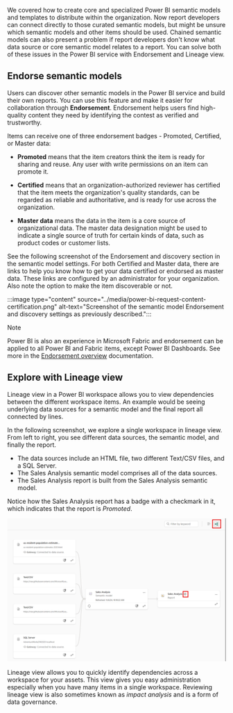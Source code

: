 We covered how to create core and specialized Power BI semantic models and templates to distribute within the organization. Now report developers can connect directly to those curated semantic models, but might be unsure which semantic models and other items should be used. Chained semantic models can also present a problem if report developers don't know what data source or core semantic model relates to a report. You can solve both of these issues in the Power BI service with Endorsement and Lineage view.

## Endorse semantic models

Users can discover other semantic models in the Power BI service and build their own reports. You can use this feature and make it easier for collaboration through **Endorsement**. Endorsement helps users find high-quality content they need by identifying the contest as verified and trustworthy.

Items can receive one of three endorsement badges - Promoted, Certified, or Master data:

- **Promoted** means that the item creators think the item is ready for sharing and reuse. Any user with write permissions on an item can promote it.

- **Certified** means that an organization-authorized reviewer has certified that the item meets the organization's quality standards, can be regarded as reliable and authoritative, and is ready for use across the organization.

- **Master data** means the data in the item is a core source of organizational data. The master data designation might be used to indicate a single source of truth for certain kinds of data, such as product codes or customer lists.

See the following screenshot of the Endorsement and discovery section in the semantic model settings. For both Certified and Master data, there are links to help you know how to get your data certified or endorsed as master data. These links are configured by an administrator for your organization. Also note the option to make the item discoverable or not.

:::image type="content" source="../media/power-bi-request-content-certification.png" alt-text="Screenshot of the semantic model Endorsement and discovery settings as previously described.":::

> [!NOTE]
> Power BI is also an experience in Microsoft Fabric and endorsement can be applied to all Power BI and Fabric items, except Power BI Dashboards. See more in the [Endorsement overview](/fabric/governance/endorsement-overview) documentation.

## Explore with Lineage view

Lineage view in a Power BI workspace allows you to view dependencies between the different workspace items. An example would be seeing underlying data sources for a semantic model and the final report all connected by lines.

In the following screenshot, we explore a single workspace in lineage view. From left to right, you see different data sources, the semantic model, and finally the report.

- The data sources include an HTML file, two different Text/CSV files, and a SQL Server.
- The Sales Analysis semantic model comprises all of the data sources.
- The Sales Analysis report is built from the Sales Analysis semantic model.

Notice how the Sales Analysis report has a badge with a checkmark in it, which indicates that the report is *Promoted*.

[![Screenshot from Power BI service, exploring a workspace in lineage view as previously described.](../media/workspace-lineage-assets.png)](../media/workspace-lineage-assets.png#lightbox)

Lineage view allows you to quickly identify dependencies across a workspace for your assets. This view gives you easy administration especially when you have many items in a single workspace. Reviewing lineage view is also sometimes known as *impact analysis* and is a form of data governance.
